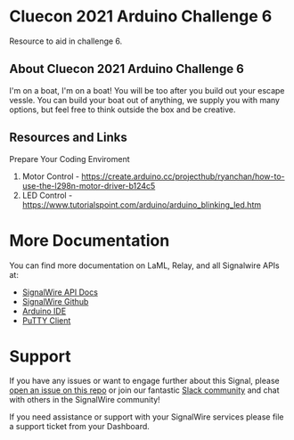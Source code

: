 # Cluecon 2021 Arduino Challenge 6
Resource to aid in challenge 6.


## About Cluecon 2021 Arduino Challenge 6
I'm on a boat, I'm on a boat! You will be too after you build out your escape vessle.
You can build your boat out of anything, we supply you with many options, but feel free to think outside
the box and be creative.

## Resources and Links 
Prepare Your Coding Enviroment
1. Motor Control - https://create.arduino.cc/projecthub/ryanchan/how-to-use-the-l298n-motor-driver-b124c5
2. LED Control - https://www.tutorialspoint.com/arduino/arduino_blinking_led.htm

# More Documentation
You can find more documentation on LaML, Relay, and all Signalwire APIs at:
- [SignalWire API Docs](https://docs.signalwire.com)
- [SignalWire Github](https://gituhb.com/signalwire)
- [Arduino IDE](https://www.arduino.cc/en/guide/windows)
- [PuTTY Client](https://www.chiark.greenend.org.uk/~sgtatham/putty/latest.html)

# Support
If you have any issues or want to engage further about this Signal, please [open an issue on this repo](../../issues) or join our fantastic [Slack community](https://signalwire.community) and chat with others in the SignalWire community!

If you need assistance or support with your SignalWire services please file a support ticket from your Dashboard. 

